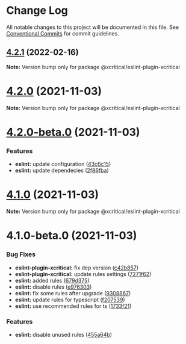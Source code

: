# Change Log

All notable changes to this project will be documented in this file.
See [Conventional Commits](https://conventionalcommits.org) for commit guidelines.

## [4.2.1](https://github.com/xcritical-software/xc-front-presets/compare/@xcritical/eslint-plugin-xcritical@4.2.0...@xcritical/eslint-plugin-xcritical@4.2.1) (2022-02-16)

**Note:** Version bump only for package @xcritical/eslint-plugin-xcritical





# [4.2.0](https://github.com/xcritical-software/xc-front-presets/compare/@xcritical/eslint-plugin-xcritical@4.2.0-beta.0...@xcritical/eslint-plugin-xcritical@4.2.0) (2021-11-03)

**Note:** Version bump only for package @xcritical/eslint-plugin-xcritical





# [4.2.0-beta.0](https://github.com/xcritical-software/xc-front-presets/compare/@xcritical/eslint-plugin-xcritical@4.1.0...@xcritical/eslint-plugin-xcritical@4.2.0-beta.0) (2021-11-03)


### Features

* **eslint:** update configuration ([43c6c15](https://github.com/xcritical-software/xc-front-presets/commit/43c6c152ac85e050c2bbb045c44fe0a0cdb650ab))
* **eslint:** update dependecies ([2f86fba](https://github.com/xcritical-software/xc-front-presets/commit/2f86fba3a513acecf86745d52c025037510f8efa))





# [4.1.0](https://github.com/xcritical-software/xc-front-presets/compare/@xcritical/eslint-plugin-xcritical@4.1.0-beta.0...@xcritical/eslint-plugin-xcritical@4.1.0) (2021-11-03)

**Note:** Version bump only for package @xcritical/eslint-plugin-xcritical





# 4.1.0-beta.0 (2021-11-03)


### Bug Fixes

* **eslint-plugin-xcritical:** fix dep version ([c42b857](https://github.com/xcritical-software/xc-front-presets/commit/c42b85743565b0c75a7d39232909d6485fd0b18b))
* **eslint-plugin-xcritical:** update rules settings ([7271f62](https://github.com/xcritical-software/xc-front-presets/commit/7271f62d513bcc930746da5d9eabc4468cbf9570))
* **eslint:** added rules ([679d375](https://github.com/xcritical-software/xc-front-presets/commit/679d375e95f65f285a64d7dc49d622cb64388d56))
* **eslint:** disable rules ([e976303](https://github.com/xcritical-software/xc-front-presets/commit/e976303b6ad64f0b53bc0262eb4f46f82c1ba819))
* **eslint:** fix some rules after upgrade ([9308867](https://github.com/xcritical-software/xc-front-presets/commit/930886745334b19e9ad46ccf4293b88071550f71))
* **eslint:** update rules for typescript ([f207539](https://github.com/xcritical-software/xc-front-presets/commit/f207539813d31d7850be3e8b62270bb451b39807))
* **eslint:** use recommended rules for ts ([1733f21](https://github.com/xcritical-software/xc-front-presets/commit/1733f21ea6cbf384d201db5c2b5c9640a02e944a))


### Features

* **eslint:** disable unused rules ([455a64b](https://github.com/xcritical-software/xc-front-presets/commit/455a64bda53d9cb4511511aa9acfa1b280fddfcf))
